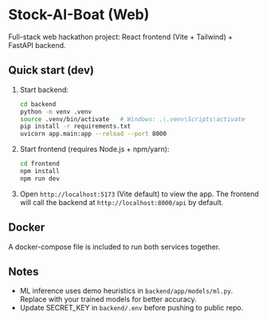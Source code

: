 # Stock-AI-Boat (Web)
Full-stack web hackathon project: React frontend (Vite + Tailwind) + FastAPI backend.

## Quick start (dev)
1. Start backend:
   ```bash
   cd backend
   python -m venv .venv
   source .venv/bin/activate   # Windows: .\.venv\Scripts\activate
   pip install -r requirements.txt
   uvicorn app.main:app --reload --port 8000
   ```
2. Start frontend (requires Node.js + npm/yarn):
   ```bash
   cd frontend
   npm install
   npm run dev
   ```
3. Open `http://localhost:5173` (Vite default) to view the app. The frontend will call the backend at `http://localhost:8000/api` by default.

## Docker
A docker-compose file is included to run both services together.

## Notes
- ML inference uses demo heuristics in `backend/app/models/ml.py`. Replace with your trained models for better accuracy.
- Update SECRET_KEY in `backend/.env` before pushing to public repo.
